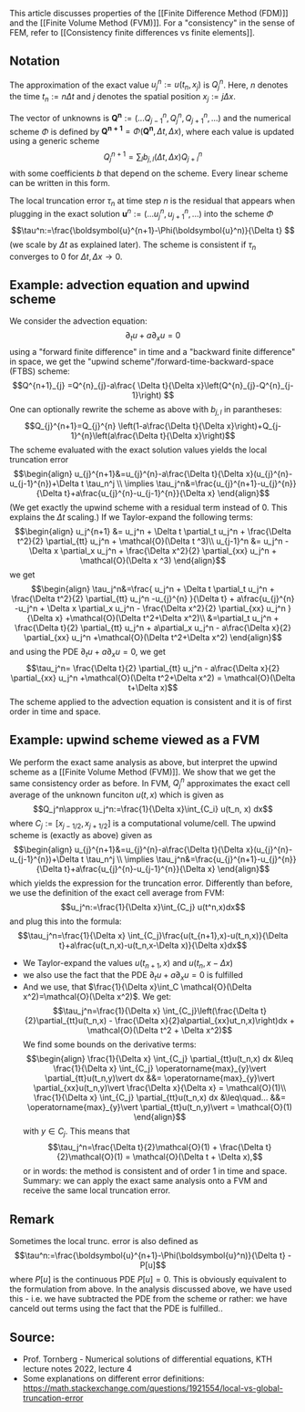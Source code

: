 This article discusses properties of the [[Finite Difference Method (FDM)]] and the [[Finite Volume Method (FVM)]].
For a "consistency" in the sense of FEM, refer to [[Consistency finite differences vs finite elements]].


## Notation
The approximation of the exact value $u_j^n:=u(t_n,x_j)$ is $Q_j^n$. 
Here, $n$ denotes the time $t_n:=n\Delta t$ and $j$ denotes the spatial position $x_j:=j\Delta x$.

The vector of unknowns is  $\boldsymbol{Q^n}:=(... Q_{j-1}^n, Q_j^n, Q_{j+1}^n,...)$ and the numerical scheme $\Phi$ is defined by $\boldsymbol{Q^{n+1}} = \Phi(\boldsymbol{Q^n},\Delta t, \Delta x)$, where each value is updated using a generic scheme
$$Q^{n+1}_j= \sum_l b_{j,l}(\Delta t, \Delta x) Q_{j+l}^n$$
with some coefficients $b$ that depend on the scheme. Every linear scheme can be written in this form.

The local truncation error $\tau_n$ at time step $n$ is the residual that appears when plugging in the exact solution $\boldsymbol{u}^n:=(...u_j^n, u_{j+1}^n, ...)$ into the scheme $\Phi$
$$\tau^n:=\frac{\boldsymbol{u}^{n+1}-\Phi(\boldsymbol{u}^n)}{\Delta t} $$
(we scale by $\Delta t$ as explained later). The scheme is consistent if $\tau_n$ converges to $0$ for $\Delta t, \Delta x \rightarrow 0$.


## Example: advection equation and upwind scheme
We consider the advection equation:
$$\partial_t u + a \partial_x u = 0$$
using a "forward finite difference" in time and a "backward finite difference" in space, we get the "upwind scheme"/forward-time-backward-space (FTBS) scheme:
$$Q^{n+1}_{j} =Q^{n}_{j}-a\frac{ \Delta t}{\Delta x}\left(Q^{n}_{j}-Q^{n}_{j-1}\right) $$
One can optionally rewrite the scheme as above with $b_{j,l}$ in parantheses:
$$Q_{j}^{n+1}=Q_{j}^{n} \left(1-a\frac{\Delta t}{\Delta x}\right)+Q_{j-1}^{n}\left(a\frac{\Delta t}{\Delta x}\right)$$
The scheme evaluated with the exact solution values yields the local truncation error
$$\begin{align}
u_{j}^{n+1}&=u_{j}^{n}-a\frac{\Delta t}{\Delta x}(u_{j}^{n}-u_{j-1}^{n})+\Delta t \tau_n^j \\ 
\implies \tau_j^n&=\frac{u_{j}^{n+1}-u_{j}^{n}}{\Delta t}+a\frac{u_{j}^{n}-u_{j-1}^{n}}{\Delta x}
\end{align}$$
(We get exactly the upwind scheme with a residual term instead of $0$. This explains the $\Delta t$ scaling.)
If we Taylor-expand the following terms:$$\begin{align}
u_j^{n+1} &= u_j^n + \Delta t \partial_t u_j^n + \frac{\Delta t^2}{2} \partial_{tt} u_j^n + \mathcal{O}(\Delta t ^3)\\ 
u_{j-1}^n &= u_j^n - \Delta x \partial_x u_j^n + \frac{\Delta x^2}{2} \partial_{xx} u_j^n + \mathcal{O}(\Delta x ^3)
\end{align}$$ we get
$$\begin{align}
\tau_j^n&=\frac{ u_j^n + \Delta t \partial_t u_j^n + \frac{\Delta t^2}{2} \partial_{tt} u_j^n -u_{j}^{n} }{\Delta t} + a\frac{u_{j}^{n} -u_j^n + \Delta x \partial_x u_j^n - \frac{\Delta x^2}{2} \partial_{xx} u_j^n  }{\Delta x} +\mathcal{O}(\Delta t^2+\Delta x^2)\\
&=\partial_t u_j^n + \frac{\Delta t}{2} \partial_{tt} u_j^n + a\partial_x u_j^n - a\frac{\Delta x}{2} \partial_{xx} u_j^n +\mathcal{O}(\Delta t^2+\Delta x^2)
\end{align}$$
and using the PDE $\partial_t u + a \partial_x u = 0$, we get
$$\tau_j^n= \frac{\Delta t}{2} \partial_{tt} u_j^n - a\frac{\Delta x}{2} \partial_{xx} u_j^n +\mathcal{O}(\Delta t^2+\Delta x^2) = \mathcal{O}(\Delta t+\Delta x)$$
The scheme applied to the advection equation is consistent and it is of first order in time and space.


## Example: upwind scheme viewed as a FVM
We perform the exact same analysis as above, but interpret the upwind scheme as a [[Finite Volume Method (FVM)]]. We show that we get the same consistency order as before.
In FVM, $Q^n_j$ approximates the exact cell average of the unknown funciton $u(t,x)$ which is given as
$$Q_j^n\approx u_j^n:=\frac{1}{\Delta x}\int_{C_i} u(t_n, x) dx$$
where $C_j:=  [x_{j-1/2}, x_{j+1/2}]$ is a computational volume/cell. 
The upwind scheme is (exactly as above) given as
$$\begin{align}
u_{j}^{n+1}&=u_{j}^{n}-a\frac{\Delta t}{\Delta x}(u_{j}^{n}-u_{j-1}^{n})+\Delta t \tau_n^j \\ 
\implies \tau_j^n&=\frac{u_{j}^{n+1}-u_{j}^{n}}{\Delta t}+a\frac{u_{j}^{n}-u_{j-1}^{n}}{\Delta x}
\end{align}$$
which yields the expression for the truncation error.
Differently than before, we use the definition of the exact cell average from FVM: $$u_j^n:=\frac{1}{\Delta x}\int_{C_j} u(t^n,x)dx$$and plug this into the formula:
$$\tau_j^n=\frac{1}{\Delta x} \int_{C_j}\frac{u(t_{n+1},x)-u(t_n,x)}{\Delta t}+a\frac{u(t_n,x)-u(t_n,x-\Delta x)}{\Delta x}dx$$
- We Taylor-expand the values $u(t_{n+1},x)$ and $u(t_n,x-\Delta x)$ 
- we also use the fact that the PDE $\partial_t u+a\partial_x u=0$ is fulfilled
- And we use, that $\frac{1}{\Delta x}\int_C \mathcal{O}(\Delta x^2)=\mathcal{O}(\Delta x^2)$.
We get:
$$\tau_j^n=\frac{1}{\Delta x} \int_{C_j}\left(\frac{\Delta t}{2}\partial_{tt}u(t_n,x) - \frac{\Delta x}{2}a\partial_{xx}ut_n,x)\right)dx + \mathcal{O}(\Delta t^2 + \Delta x^2)$$
We find some bounds on the derivative terms:
$$\begin{align}
\frac{1}{\Delta x} \int_{C_j} \partial_{tt}u(t_n,x) dx &\leq \frac{1}{\Delta x} \int_{C_j}  \operatorname{max}_{y}\vert \partial_{tt}u(t_n,y)\vert dx &&= \operatorname{max}_{y}\vert \partial_{xx}u(t_n,y)\vert \frac{\Delta x}{\Delta x} = \mathcal{O}(1)\\
\frac{1}{\Delta x} \int_{C_j} \partial_{tt}u(t_n,x) dx &\leq\quad... &&= \operatorname{max}_{y}\vert \partial_{tt}u(t_n,y)\vert = \mathcal{O}(1)
\end{align}$$
with $y\in C_j$. This means that
$$\tau_j^n=\frac{\Delta t}{2}\mathcal{O}(1) + \frac{\Delta t}{2}\mathcal{O}(1) = \mathcal{O}(\Delta t + \Delta x),$$
or in words: the method is consistent and of order 1 in time and space.
Summary: we can apply the exact same analysis onto a FVM and receive the same local truncation error.


## Remark
Sometimes the local trunc. error is also defined as
$$\tau^n:=\frac{\boldsymbol{u}^{n+1}-\Phi(\boldsymbol{u}^n)}{\Delta t} - P[u]$$
where $P[u]$ is the continuous PDE $P[u]=0$. 
This is obviously equivalent to the formulation from above. In the analysis discussed above, we have used this - i.e. we have subtracted the PDE from the scheme or rather: we have canceld out terms using the fact that the PDE  is fulfilled..


## Source:
- Prof. Tornberg - Numerical solutions of differential equations, KTH lecture notes 2022, lecture 4
- Some explanations on different error definitions: https://math.stackexchange.com/questions/1921554/local-vs-global-truncation-error





